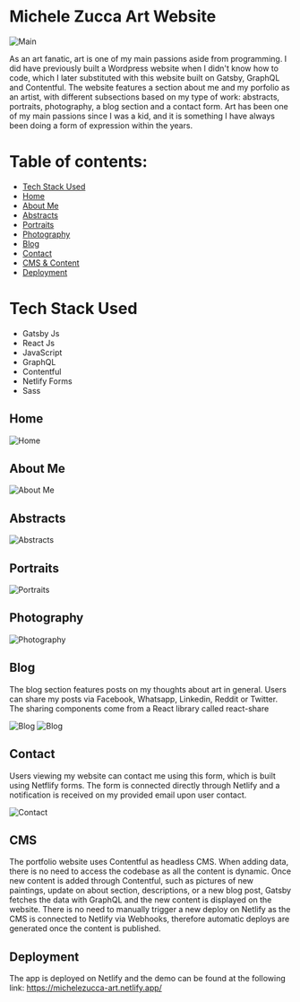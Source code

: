# Michele Zucca Art Website

![Main](./src/main.JPG)

As an art fanatic, art is one of my main passions aside from programming. I did have previously built a Wordpress website when I didn't know how to code, which I later substituted with this website built on Gatsby, GraphQL and Contentful. The website features a section about me and my porfolio as an artist, with different subsections based on my type of work: abstracts, portraits, photography, a blog section and a contact form. Art has been one of my main passions since I was a kid, and it is something I have always been doing a form of expression within the years.

# Table of contents:

- [Tech Stack Used](#tech-stack-used)
- [Home](#home)
- [About Me](#about-me)
- [Abstracts](#abstracts)
- [Portraits](#portraits)
- [Photography](#exchanges)
- [Blog](#blog)
- [Contact](#contact)
- [CMS & Content](#cms-and-content)
- [Deployment](#deployment)

# Tech Stack Used
- Gatsby Js
- React Js
- JavaScript
- GraphQL
- Contentful
- Netlify Forms
- Sass

## Home

![Home](./src/imgs/home.png)

## About Me

![About Me](./src/readme-imgs/about-me.png)

## Abstracts

![Abstracts](./src/imgs/abstracts.png)

## Portraits

![Portraits](./src/imgs/portraits.png)

## Photography

![Photography](./src/imgs/photography.png)

## Blog

The blog section features posts on my thoughts about art in general. Users can share my posts via Facebook, Whatsapp, Linkedin, Reddit or Twitter. The sharing components come from a React library called react-share

![Blog](./src/imgs/blog.png)
![Blog](./src/imgs/share-btn.JPG)

## Contact

Users viewing my website can contact me using this form, which is built using Netflify forms. The form is connected directly through Netlify and a notification is received on my provided email upon user contact.

![Contact](./src/imgs/contact.png)

## CMS

The portfolio website uses Contentful as headless CMS. When adding data, there is no need to access the codebase as all the content is dynamic. Once new content is added through Contentful, such as pictures of new paintings, update on about section, descriptions, or a new blog post, Gatsby fetches the data with GraphQL and the new content is displayed on the website. There is no need to manually trigger a new deploy on Netlify as the CMS is connected to Netlify via Webhooks, therefore automatic deploys are generated once the content is published.

## Deployment

The app is deployed on Netlify and the demo can be found at the following link: https://michelezucca-art.netlify.app/






